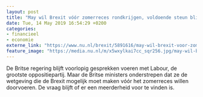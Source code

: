 ```yaml
---
layout: post
title: "May wil Brexit vóór zomerreces rondkrijgen, voldoende steun blijft onzeker"
date: Tue, 14 May 2019 16:54:29 +0200
categories: 
- financieel 
- economie 
externe_link: "https://www.nu.nl/brexit/5891616/may-wil-brexit-voor-zomerreces-rondkrijgen-voldoende-steun-blijft-onzeker.html"
feature_image: "https://media.nu.nl/m/x5wxylkai7cc_sqr256.jpg/may-wil-brexit-voor-zomerreces-rondkrijgen-voldoende-steun-blijft-onzeker.jpg"
---
```


De Britse regering blijft voorlopig gesprekken voeren met Labour, de grootste oppositiepartij. Maar de Britse ministers onderstrepen dat ze de wetgeving die de Brexit mogelijk moet maken vóór het zomerreces willen doorvoeren. De vraag blijft of er een meerderheid voor te vinden is.
